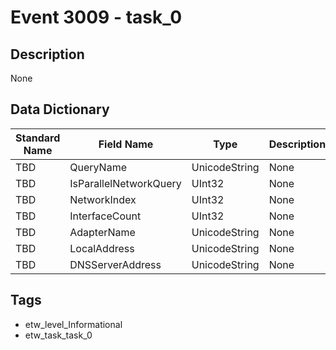 # Event 3009 - task_0

## Description
None

## Data Dictionary
|Standard Name|Field Name|Type|Description|Sample Value|
|---|---|---|---|---|
|TBD|QueryName|UnicodeString|None|`None`|
|TBD|IsParallelNetworkQuery|UInt32|None|`None`|
|TBD|NetworkIndex|UInt32|None|`None`|
|TBD|InterfaceCount|UInt32|None|`None`|
|TBD|AdapterName|UnicodeString|None|`None`|
|TBD|LocalAddress|UnicodeString|None|`None`|
|TBD|DNSServerAddress|UnicodeString|None|`None`|

## Tags
* etw_level_Informational
* etw_task_task_0